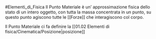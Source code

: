 #Elementi_di_Fisica 
Il Punto Materiale è un’ approssimazione fisica dello stato di un intero oggetto, con tutta la massa concentrata in un punto, su questo punto agiscono tutte le [[Forze]] che interagiscono col corpo.

Il Punto Materiale ci fa definire la [[01.02 Elementi di fisica/Cinematica/Posizione|posizione]]